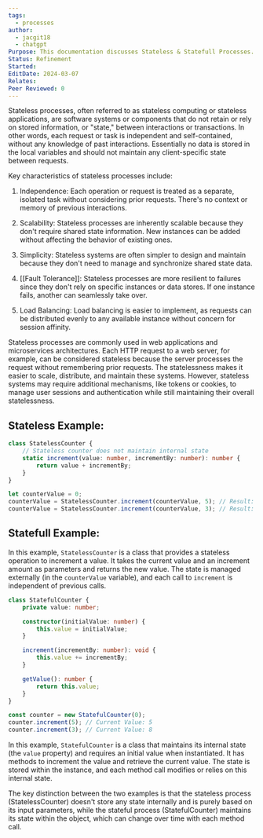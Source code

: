 ```yaml
---
tags:
  - processes
author:
  - jacgit18
  - chatgpt
Purpose: This documentation discusses Stateless & Statefull Processes.
Status: Refinement
Started: 
EditDate: 2024-03-07
Relates: 
Peer Reviewed: 0
---
```

Stateless processes, often referred to as stateless computing or stateless applications, are software systems or components that do not retain or rely on stored information, or "state," between interactions or transactions. In other words, each request or task is independent and self-contained, without any knowledge of past interactions. Essentially no data is stored in the local variables and should not maintain any client-specific state between requests.

Key characteristics of stateless processes include:

1. Independence: Each operation or request is treated as a separate, isolated task without considering prior requests. There's no context or memory of previous interactions.

2. Scalability: Stateless processes are inherently scalable because they don't require shared state information. New instances can be added without affecting the behavior of existing ones.

3. Simplicity: Stateless systems are often simpler to design and maintain because they don't need to manage and synchronize shared state data.

4. [[Fault Tolerance]]: Stateless processes are more resilient to failures since they don't rely on specific instances or data stores. If one instance fails, another can seamlessly take over.

5. Load Balancing: Load balancing is easier to implement, as requests can be distributed evenly to any available instance without concern for session affinity.

Stateless processes are commonly used in web applications and microservices architectures. Each HTTP request to a web server, for example, can be considered stateless because the server processes the request without remembering prior requests. The statelessness makes it easier to scale, distribute, and maintain these systems. However, stateless systems may require additional mechanisms, like tokens or cookies, to manage user sessions and authentication while still maintaining their overall statelessness.



## Stateless Example:

```typescript
class StatelessCounter {
    // Stateless counter does not maintain internal state
    static increment(value: number, incrementBy: number): number {
        return value + incrementBy;
    }
}

let counterValue = 0;
counterValue = StatelessCounter.increment(counterValue, 5); // Result: 5
counterValue = StatelessCounter.increment(counterValue, 3); // Result: 8
```

## Statefull Example:
In this example, `StatelessCounter` is a class that provides a stateless operation to increment a value. It takes the current value and an increment amount as parameters and returns the new value. The state is managed externally (in the `counterValue` variable), and each call to `increment` is independent of previous calls.


```typescript
class StatefulCounter {
    private value: number;

    constructor(initialValue: number) {
        this.value = initialValue;
    }

    increment(incrementBy: number): void {
        this.value += incrementBy;
    }

    getValue(): number {
        return this.value;
    }
}

const counter = new StatefulCounter(0);
counter.increment(5); // Current Value: 5
counter.increment(3); // Current Value: 8
```

In this example, `StatefulCounter` is a class that maintains its internal state (the `value` property) and requires an initial value when instantiated. It has methods to increment the value and retrieve the current value. The state is stored within the instance, and each method call modifies or relies on this internal state.

The key distinction between the two examples is that the stateless process (StatelessCounter) doesn't store any state internally and is purely based on its input parameters, while the stateful process (StatefulCounter) maintains its state within the object, which can change over time with each method call.
